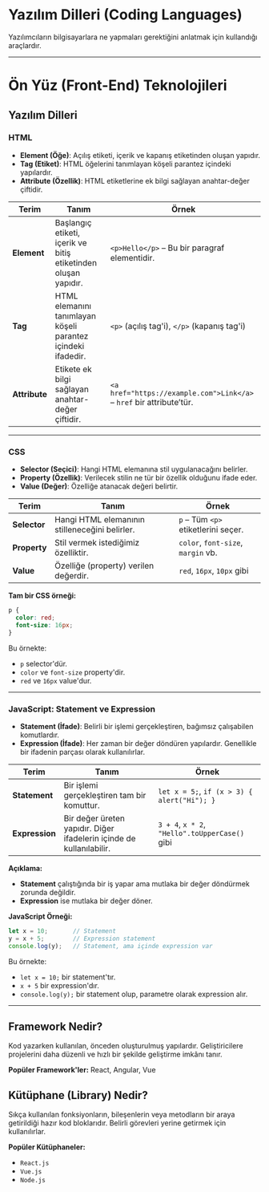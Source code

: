 # Yazılım Dilleri (Coding Languages)

Yazılımcıların bilgisayarlara ne yapmaları gerektiğini anlatmak için kullandığı araçlardır.

---

# Ön Yüz (Front-End) Teknolojileri

## Yazılım Dilleri

### HTML

- **Element (Öğe)**: Açılış etiketi, içerik ve kapanış etiketinden oluşan yapıdır.
- **Tag (Etiket)**: HTML öğelerini tanımlayan köşeli parantez içindeki yapılardır.
- **Attribute (Özellik)**: HTML etiketlerine ek bilgi sağlayan anahtar-değer çiftidir.

| Terim         | Tanım                                                          | Örnek                                                                |
| ------------- | -------------------------------------------------------------- | -------------------------------------------------------------------- |
| **Element**   | Başlangıç etiketi, içerik ve bitiş etiketinden oluşan yapıdır. | `<p>Hello</p>` – Bu bir paragraf elementidir.                        |
| **Tag**       | HTML elemanını tanımlayan köşeli parantez içindeki ifadedir.   | `<p>` (açılış tag'i), `</p>` (kapanış tag'i)                         |
| **Attribute** | Etikete ek bilgi sağlayan anahtar-değer çiftidir.              | `<a href="https://example.com">Link</a>` – `href` bir attribute’tür. |

---

### CSS

- **Selector (Seçici)**: Hangi HTML elemanına stil uygulanacağını belirler.
- **Property (Özellik)**: Verilecek stilin ne tür bir özellik olduğunu ifade eder.
- **Value (Değer)**: Özelliğe atanacak değeri belirtir.

| Terim        | Tanım                                          | Örnek                               |
| ------------ | ---------------------------------------------- | ----------------------------------- |
| **Selector** | Hangi HTML elemanının stilleneceğini belirler. | `p` – Tüm `<p>` etiketlerini seçer. |
| **Property** | Stil vermek istediğimiz özelliktir.            | `color`, `font-size`, `margin` vb.  |
| **Value**    | Özelliğe (property) verilen değerdir.          | `red`, `16px`, `10px` gibi          |

**Tam bir CSS örneği:**

```css
p {
  color: red;
  font-size: 16px;
}
```

Bu örnekte:
- `p` selector'dür.
- `color` ve `font-size` property'dir.
- `red` ve `16px` value'dur.

---

### JavaScript: Statement ve Expression

- **Statement (İfade)**: Belirli bir işlemi gerçekleştiren, bağımsız çalışabilen komutlardır.
- **Expression (İfade)**: Her zaman bir değer döndüren yapılardır. Genellikle bir ifadenin parçası olarak kullanılırlar.

| Terim         | Tanım                                                                  | Örnek                                               |
| ------------- | ---------------------------------------------------------------------- | ---------------------------------------------------- |
| **Statement** | Bir işlemi gerçekleştiren tam bir komuttur.                           | `let x = 5;`, `if (x > 3) { alert("Hi"); }`          |
| **Expression**| Bir değer üreten yapıdır. Diğer ifadelerin içinde de kullanılabilir.  | `3 + 4`, `x * 2`, `"Hello".toUpperCase()` gibi       |

**Açıklama:**
- **Statement** çalıştığında bir iş yapar ama mutlaka bir değer döndürmek zorunda değildir.
- **Expression** ise mutlaka bir değer döner.

**JavaScript Örneği:**

```javascript
let x = 10;       // Statement
y = x + 5;        // Expression statement
console.log(y);   // Statement, ama içinde expression var
```

Bu örnekte:
- `let x = 10;` bir statement'tır.
- `x + 5` bir expression'dır.
- `console.log(y);` bir statement olup, parametre olarak expression alır.

---

## Framework Nedir?

Kod yazarken kullanılan, önceden oluşturulmuş yapılardır. Geliştiricilere projelerini daha düzenli ve hızlı bir şekilde geliştirme imkânı tanır.

**Popüler Framework'ler:** React, Angular, Vue

## Kütüphane (Library) Nedir?

Sıkça kullanılan fonksiyonların, bileşenlerin veya metodların bir araya getirildiği hazır kod bloklarıdır. Belirli görevleri yerine getirmek için kullanılırlar.

**Popüler Kütüphaneler:**
- `React.js`
- `Vue.js`
- `Node.js`

